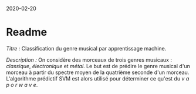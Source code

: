 2020-02-20

# Readme

*Titre :*
Classification du genre musical par apprentissage machine.

*Description :*
On considère des morceaux de trois genres musicaux : *classique*, *électronique* et *métal*.
Le but est de prédire le genre musical d'un morceau à partir du spectre moyen de la quatrième seconde d'un morceau.
L'algorithme prédictif SVM est alors utilisé pour déterminer ce qu'est du *v a p o r w a v e*.
